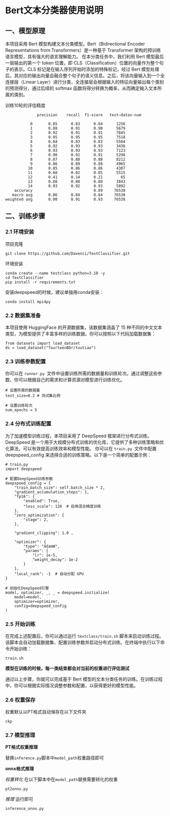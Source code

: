 
# Bert文本分类器使用说明
## 一、模型原理
本项目采用 Bert 模型构建文本分类模型。Bert（Bidirectional Encoder Representations from Transformers）是一种基于 Transformer 架构的预训练语言模型，具有强大的语言理解能力。
在本分类任务中，我们利用 Bert 模型最后一层输出的第一个 token 位置，即 CLS（Classification）位置的向量作为整个句子的表示。CLS 标记是在输入序列开始时添加的特殊标记，经过 Bert 模型处理后，其对应的输出向量会融合整个句子的语义信息。之后，将该向量输入到一个全连接层（Linear Layer）进行分类，全连接层会根据输入的特征向量输出每个类别的预测得分，通过后续的 softmax 函数将得分转换为概率，从而确定输入文本所属的类别。

训练10轮的评估精度
```
              precision    recall  f1-score   test—datas-num

           0       0.85      0.83      0.84      1256
           1       0.88      0.91      0.90      5679
           2       0.92      0.91      0.91      7845
           3       0.95      0.95      0.95      7518
           4       0.84      0.83      0.83      5584
           5       0.92      0.93      0.93      3436
           6       0.93      0.93      0.93      7123
           7       0.90      0.91      0.91      5298
           8       0.87      0.88      0.88      8212
           9       0.86      0.89      0.88      4965
          10       0.85      0.86      0.86      4307
          11       0.88      0.82      0.85      5515
          12       0.41      0.14      0.21        65
          13       0.88      0.88      0.88      3843
          14       0.93      0.92      0.93      5892
    accuracy                           0.89     76538
   macro avg       0.86      0.84      0.84     76538
weighted avg       0.90      0.91      0.93     76538
```

## 二、训练步骤
### 2.1 环境安装

项目克隆
```
git clone https://github.com/Davenci/TextClassifier.git
```

环境安装
```
conda create --name testclass python=3.10 -y
cd TextClassifier
pip install -r requirements.txt
```
安装deepspeed的时候，建议单独用conda安装：
```
conda install mpi4py
```

### 2.2 数据集准备
本项目使用 HuggingFace 的开源数据集，该数据集涵盖了 15 种不同的中文文本类型，为模型提供了丰富多样的训练数据。你可以按照以下代码加载数据集：
```
from datasets import load_dataset
ds = load_dataset("fourteenBDr/toutiao")
```
### 2.3 训练参数配置
你可以在 `runner.py `文件中设置训练所需的数据量和训练轮次。通过调整这些参数，你可以根据自己的需求和计算资源对模型进行训练优化。
```
# 设置所需的数据量
test_size=0.2 # 测试集比例

# 设置训练轮次
num_epochs = 5
```
### 2.4 分布式训练配置
为了加速模型训练过程，本项目采用了 DeepSpeed 框架进行分布式训练。DeepSpeed 是一个用于大规模分布式训练的优化库，它提供了多种训练策略和优化算法，可以有效提高训练效率和模型性能。
你可以在 `train.py `文件中配置 deepspeed_config 来选择合适的训练策略。以下是一个简单的配置示例：
```
# train.py
import deepspeed

# 配置DeepSpeed训练参数
deepspeed_config = {
    "train_batch_size": self.batch_size * 2,
    "gradient_accumulation_steps": 1,
    "fp16": {
        "enabled": True,
        "loss_scale": 128  # 启用混合精度训练
    },
    "zero_optimization": {
        "stage": 2,  
    },

    "gradient_clipping": 1.0 , 

    "optimizer": {
        "type": "AdamW",
        "params": {
            "lr": 1e-5,
            "weight_decay": 1e-2
        }
    },
    "local_rank": -1  # 自动分配 GPU
}

# 初始化DeepSpeed引擎
model, optimizer, _, _ = deepspeed.initialize(
    model=model,
    optimizer=optimizer,
    config=deepspeed_config
)
```
### 2.5 开始训练
在完成上述配置后，你可以通过运行 `textclass/train.sh` 脚本来启动训练过程。该脚本会自动加载数据集、配置训练参数并启动分布式训练。在终端中执行以下命令开始训练：
```
train.sh
```
**模型在训练的时候，每一类结束都会对当前的权重进行评估测试**

通过以上步骤，你就可以完成基于 Bert 模型的文本分类任务的训练。在训练过程中，你可以根据实际情况调整参数和配置，以获得更好的模型性能。


### 2.6 权重保存
权重默认以PT格式自动保存在以下文件夹
```
ckp
```


### 2.7 模型推理
**PT格式权重推理**

替换`inference.py`脚本中`model_path`权重路径即可


**onnx格式推理**

*权重转化*
在以下脚本中在`model_path`替换需要转化的权重
```
pt2onnx.py
```

*推理*
运行即可
```
inference_onnx.py
```